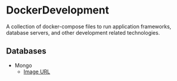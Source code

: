# DockerDevelopment
A collection of docker-compose files to run application frameworks, database servers, and other development related technologies.

## Databases
- Mongo
  - [Image URL](https://hub.docker.com/_/mongo?tab=description)